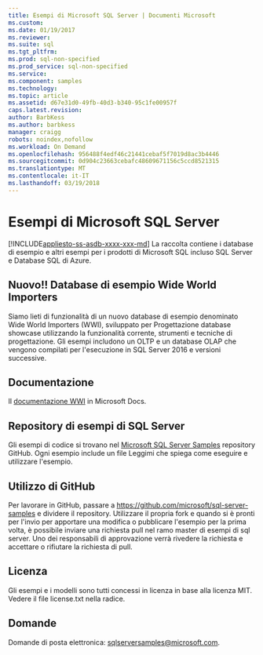 ```yaml
---
title: Esempi di Microsoft SQL Server | Documenti Microsoft
ms.custom: 
ms.date: 01/19/2017
ms.reviewer: 
ms.suite: sql
ms.tgt_pltfrm: 
ms.prod: sql-non-specified
ms.prod_service: sql-non-specified
ms.service: 
ms.component: samples
ms.technology: 
ms.topic: article
ms.assetid: d67e31d0-49fb-40d3-b340-95c1fe00957f
caps.latest.revision: 
author: BarbKess
ms.author: barbkess
manager: craigg
robots: noindex,nofollow
ms.workload: On Demand
ms.openlocfilehash: 956488f4edf46c21441cebaf5f7019d8ac3b4446
ms.sourcegitcommit: 0d904c23663cebafc48609671156c5ccd8521315
ms.translationtype: MT
ms.contentlocale: it-IT
ms.lasthandoff: 03/19/2018
---
```

# <a name="microsoft-sql-server-samples"></a>Esempi di Microsoft SQL Server
[!INCLUDE[appliesto-ss-asdb-xxxx-xxx-md](../includes/appliesto-ss-asdb-xxxx-xxx-md.md)]
La raccolta contiene i database di esempio e altri esempi per i prodotti di Microsoft SQL incluso SQL Server e Database SQL di Azure.   

## <a name="new-wide-world-importers-sample-database"></a>Nuovo!! Database di esempio Wide World Importers

Siamo lieti di funzionalità di un nuovo database di esempio denominato Wide World Importers (WWI), sviluppato per Progettazione database showcase utilizzando la funzionalità corrente, strumenti e tecniche di progettazione. Gli esempi includono un OLTP e un database OLAP che vengono compilati per l'esecuzione in SQL Server 2016 e versioni successive. 

## <a name="documentation"></a>Documentazione
Il [documentazione WWI](./world-wide-importers/wide-world-importers-documentation.md) in Microsoft Docs.   
  

## <a name="sql-server-samples-repository"></a>Repository di esempi di SQL Server
Gli esempi di codice si trovano nel [Microsoft SQL Server Samples](https://github.com/microsoft/sql-server-samples) repository GitHub. Ogni esempio include un file Leggimi che spiega come eseguire e utilizzare l'esempio. 

## <a name="working-in-github"></a>Utilizzo di GitHub
Per lavorare in GitHub, passare a https://github.com/microsoft/sql-server-samples e dividere il repository. Utilizzare il propria fork e quando si è pronti per l'invio per apportare una modifica o pubblicare l'esempio per la prima volta, è possibile inviare una richiesta pull nel ramo master di esempi di sql server. Uno dei responsabili di approvazione verrà rivedere la richiesta e accettare o rifiutare la richiesta di pull.

## <a name="license"></a>Licenza
Gli esempi e i modelli sono tutti concessi in licenza in base alla licenza MIT. Vedere il file license.txt nella radice.

## <a name="questions"></a>Domande
Domande di posta elettronica: sqlserversamples@microsoft.com.
